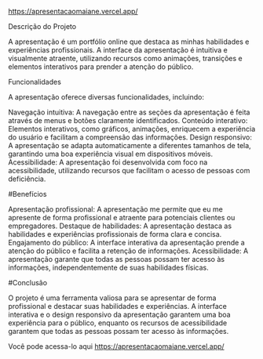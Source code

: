 https://apresentacaomaiane.vercel.app/

Descrição do Projeto

A apresentação é um portfólio online que destaca as minhas habilidades e experiências profissionais. A interface da apresentação é intuitiva e visualmente atraente, utilizando recursos como animações, transições e elementos interativos para prender a atenção do público.

Funcionalidades

A apresentação oferece diversas funcionalidades, incluindo:

Navegação intuitiva: A navegação entre as seções da apresentação é feita através de menus e botões claramente identificados.
Conteúdo interativo: Elementos interativos, como gráficos, animações, enriquecem a experiência do usuário e facilitam a compreensão das informações.
Design responsivo: A apresentação se adapta automaticamente a diferentes tamanhos de tela, garantindo uma boa experiência visual em dispositivos móveis.
Acessibilidade: A apresentação foi desenvolvida com foco na acessibilidade, utilizando recursos que facilitam o acesso de pessoas com deficiência.

#Benefícios

Apresentação profissional: A apresentação me permite que eu me apresente de forma profissional e atraente para potenciais clientes ou empregadores.
Destaque de habilidades: A apresentação destaca as habilidades e experiências profissionais de forma clara e concisa.
Engajamento do público: A interface interativa da apresentação prende a atenção do público e facilita a retenção de informações.
Acessibilidade: A apresentação garante que todas as pessoas possam ter acesso às informações, independentemente de suas habilidades físicas.

#Conclusão

O projeto é uma ferramenta valiosa para se apresentar de forma profissional e destacar suas habilidades e experiências. A interface interativa e o design responsivo da apresentação garantem uma boa experiência para o público, enquanto os recursos de acessibilidade garantem que todas as pessoas possam ter acesso às informações.




Você pode acessa-lo aqui https://apresentacaomaiane.vercel.app/
